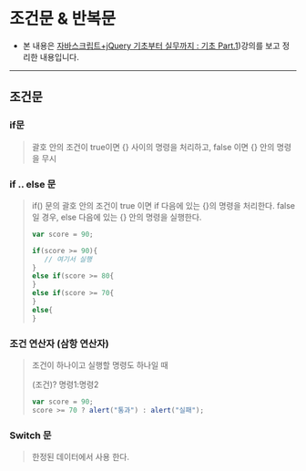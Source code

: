 # 조건문 & 반복문
 - 본 내용은 [자바스크립트+jQuery 기초부터 실무까지 : 기초 Part.1](https://www.inflearn.com/course/%EC%9E%90%EB%B0%94%EC%8A%A4%ED%81%AC%EB%A6%BD%ED%8A%B8-%EC%A0%9C%EC%9D%B4%EC%BF%BC%EB%A6%AC-%EA%B8%B0%EC%B4%88-1#))강의를 보고 정리한 내용입니다.
---
## 조건문
### if문
> 괄호 안의 조건이 true이면 {} 사이의 명령을 처리하고, false 이면 {} 안의 명령을 무시


### if .. else 문

>if() 문의 괄호 안의 조건이 true 이면 if 다음에 있는 {}의 명령을 처리한다.
false 일 경우, else 다음에 있는 {} 안의 명령을 실행한다.
>
> ```javascript
> var score = 90;
>
>if(score >= 90){
>    // 여기서 실행
>}
>else if(score >= 80{
>}
>else if(score >= 70{
>}
>else{
>}
>```


### 조건 연산자 (삼항 연산자)

> 조건이 하나이고 실행할 명령도 하나일 때
> 
> (조건)? 명령1:명령2
> ```javascript
>var score = 90;
>score >= 70 ? alert("통과") : alert("실패");
>```

### Switch 문
> 한정된 데이터에서 사용 한다.